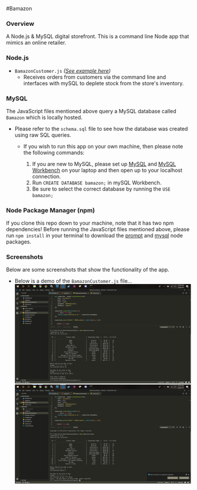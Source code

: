 #Bamazon

### Overview
A Node.js &amp; MySQL digital storefront. This is a command line Node app that mimics an online retailer.


### Node.js

- `BamazonCustomer.js` _([See example here](#customer))_
  - Receives orders from customers via the command line and interfaces with mySQL to deplete stock from the store's inventory.

### MySQL
The JavaScript files mentioned above query a MySQL database called `Bamazon` which is locally hosted.

- Please refer to the `schema.sql` file to see how the database was created using raw SQL queries.

  - If you wish to run this app on your own machine, then please note the following commands:

    1. If you are new to MySQL, please set up [MySQL](http://dev.mysql.com/downloads/mysql/) and [MySQL Workbench](http://dev.mysql.com/downloads/workbench/) on your laptop and then open up to your localhost connection.
    2. Run `CREATE DATABASE bamazon;` in mySQL Workbench.
    3. Be sure to select the correct database by running the `USE bamazon;` 


### Node Package Manager (npm)
If you clone this repo down to your machine, note that it has two npm dependencies!
Before running the JavaScript files mentioned above, please run `npm install` in your terminal to download the [prompt](https://www.npmjs.com/package/prompt) and [mysql](https://www.npmjs.com/package/mysql) node packages.


### Screenshots
Below are some screenshots that show the functionality of the app.


<a name="customer"></a>
- Below is a demo of the `BamazonCustomer.js` file...
      ![Customer Order](/screenshot.png)
      ![Insufficient Stock](/screenshot2.png)

